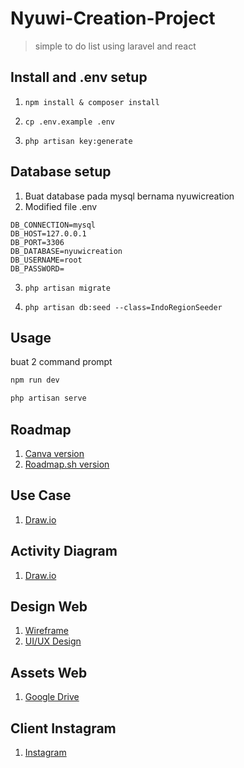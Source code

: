 # Nyuwi-Creation-Project

> simple to do list using laravel and react

## Install and .env setup
1.     npm install & composer install
2.     cp .env.example .env
3.     php artisan key:generate


## Database setup
1. Buat database pada mysql bernama nyuwicreation
2. Modified file .env
```
DB_CONNECTION=mysql
DB_HOST=127.0.0.1
DB_PORT=3306
DB_DATABASE=nyuwicreation
DB_USERNAME=root
DB_PASSWORD=
```
3.     php artisan migrate
4.     php artisan db:seed --class=IndoRegionSeeder

## Usage

buat 2 command prompt
```sh
npm run dev
```
```sh
php artisan serve
```


## Roadmap
1. <a href="https://www.canva.com/design/DAGSG8cxYVE/yMOnO7jKfWhBQHEnEhlt8g/edit?utm_content=DAGSG8cxYVE&utm_campaign=designshare&utm_medium=link2&utm_source=sharebutton" target="_blank">Canva version</a>
2. <a href="https://roadmap.sh/r/web-nyuwi-creation" target="_blank">Roadmap.sh version</a>

## Use Case
1. <a href="https://drive.google.com/file/d/15PaOeT-oRpbwP1lbECQqsf3kyr_L_nOL/view?usp=drive_link" target="_blank">Draw.io</a>

## Activity Diagram
1.  <a href="https://drive.google.com/file/d/1jc5FSPUwBjqCjqDlbbEsTwZjUvwDuUkE/view?usp=drive_link" target="_blank">Draw.io</a>

## Design Web
1. <a href="https://balsamiq.cloud/sbak1wr/p6v12f5" target="_blank">Wireframe</a>
2. <a href="https://www.figma.com/design/VzUMdbuxABTrmvBDSxVonj/Nyuwi-Creation-eCommerce-Website-%7C-Web-Page-Design?node-id=1-1948&node-type=frame&t=Mzahc1Ep71ObW3mm-0">UI/UX Design</a>

## Assets Web
1. <a href="https://drive.google.com/drive/folders/12AQRHeQ3g5vjdaLDCS5dijrI1PG3Euly" target="_blank">Google Drive</a>

## Client Instagram
1. <a href="https://www.instagram.com/nyuwi.creation?igsh=MTU3YjhxZnI3dnljdw==" target="_blank">Instagram</a>
